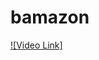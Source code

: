 # bamazon

[![Video Link]](https://drive.google.com/file/d/1iMI-wrdkdKGb0vrrhrx4OVyobY50qrz_/view)

